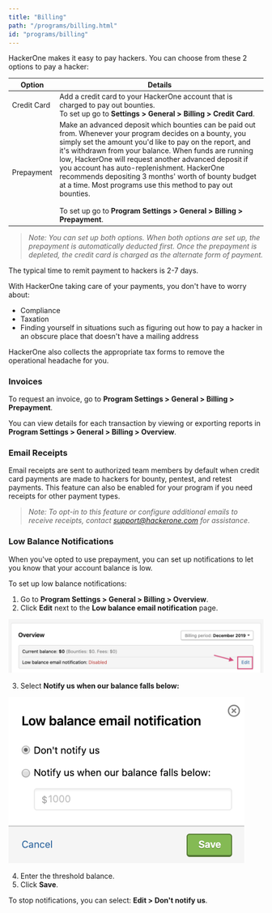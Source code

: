 ```yaml
---
title: "Billing"
path: "/programs/billing.html"
id: "programs/billing"
---
```


HackerOne makes it easy to pay hackers. You can choose from these 2 options to pay a hacker:

Option | Details
------ | ------
Credit Card | Add a credit card to your HackerOne account that is charged to pay out bounties.<br>To set up go to **Settings > General > Billing > Credit Card**.
Prepayment | Make an advanced deposit which bounties can be paid out from. Whenever your program decides on a bounty, you simply set the amount you'd like to pay on the report, and it's withdrawn from your balance. When funds are running low, HackerOne will request another advanced deposit if you account has auto-replenishment. HackerOne recommends depositing 3 months' worth of bounty budget at a time. Most programs use this method to pay out bounties.<br><br>To set up go to **Program Settings > General > Billing > Prepayment**.

><i>Note: You can set up both options. When both options are set up, the prepayment is automatically deducted first. Once the prepayment is depleted, the credit card is charged as the alternate form of payment.</i>

The typical time to remit payment to hackers is 2-7 days.

With HackerOne taking care of your payments, you don't have to worry about:
* Compliance
* Taxation
* Finding yourself in situations such as figuring out how to pay a hacker in an obscure place that doesn't have a mailing address

HackerOne also collects the appropriate tax forms to remove the operational headache for you.

### Invoices

To request an invoice, go to **Program Settings > General > Billing > Prepayment**.

You can view details for each transaction by viewing or exporting reports in **Program Settings > General > Billing > Overview**.

### Email Receipts

Email receipts are sent to authorized team members by default when credit card payments are made to hackers for bounty, pentest, and retest payments. This feature can also be enabled for your program if you need receipts for other payment types.

><i>Note: To opt-in to this feature or configure additional emails to receive receipts, contact support@hackerone.com for assistance</i>.

### Low Balance Notifications

When you've opted to use prepayment, you can set up notifications to let you know that your account balance is low.

To set up low balance notifications:
1. Go to **Program Settings > General > Billing > Overview**.
2. Click **Edit** next to the **Low balance email notification** page.

![low balance email notification edit button](./images/low-balance-reminder-1.png)

3. Select **Notify us when our balance falls below:**

![notify us when our balance falls below option](./images/low-balance-reminder-2.png)

4. Enter the threshold balance.
5. Click **Save**.

To stop notifications, you can select: **Edit > Don't notify us**.
